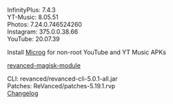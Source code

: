 InfinityPlus: 7.4.3  
YT-Music: 8.05.51  
Photos: 7.24.0.746524260  
Instagram: 375.0.0.38.66  
YouTube: 20.07.39  

Install [Microg](https://github.com/ReVanced/GmsCore/releases) for non-root YouTube and YT Music APKs  

[revanced-magisk-module](https://github.com/j-hc/revanced-magisk-module)
  
CLI: revanced/revanced-cli-5.0.1-all.jar  
Patches: ReVanced/patches-5.19.1.rvp  
[Changelog](https://github.com/ReVanced/revanced-patches/releases/tag/v5.19.1)  

